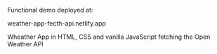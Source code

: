 Functional demo deployed at:

weather-app-fecth-api.netlify.app

Wheather App in HTML, CSS and vanilla JavaScript fetching the Open Weather API
